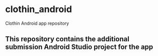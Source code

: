 # clothin_android
Clothin Android app repository

## This repository contains the additional submission Android Studio project for the app
